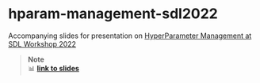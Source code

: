# hparam-management-sdl2022

Accompanying slides for presentation on [HyperParameter Management at SDL Workshop 2022](https://github.com/saforem2/sdl_workshop/tree/master/hyperparameterManagement)

> **Note**<br>
> 📊 [**link to slides**](https://saforem2.github.io/hparam-management-sdl2022/)
